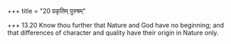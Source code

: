 +++
title = "20 प्रकृतिम् पुरुषम्"

+++
13.20 Know thou further that Nature and God have no beginning; and that
differences of character and quality have their origin in Nature only.
